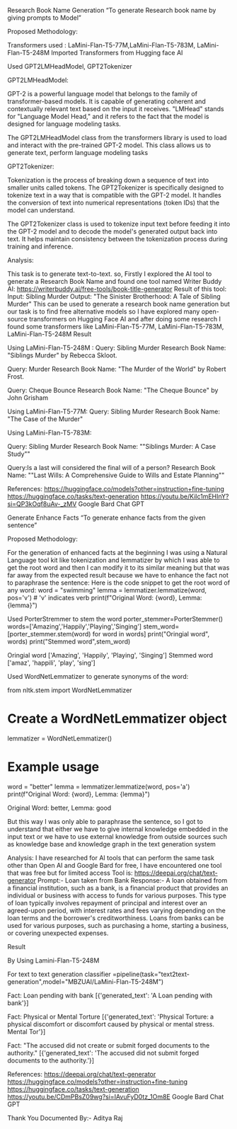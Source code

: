 
Research Book Name Generation
“To generate Research book name by giving prompts to Model”

Proposed Methodology:

Transformers used : LaMini-Flan-T5-77M,LaMini-Flan-T5-783M, LaMini-Flan-T5-248M
Imported Transformers from Hugging face AI

Used GPT2LMHeadModel, GPT2Tokenizer

GPT2LMHeadModel:

 GPT-2 is a powerful language model that belongs to the family of transformer-based models. It is capable of generating coherent and contextually relevant text based on the input it receives. "LMHead" stands for "Language Model Head," and it refers to the fact that the model is designed for language modeling tasks.

The GPT2LMHeadModel class from the transformers library is used to load and interact with the pre-trained GPT-2 model. This class allows us to generate text, perform language modeling tasks

GPT2Tokenizer: 

Tokenization is the process of breaking down a sequence of text into smaller units called tokens. The GPT2Tokenizer is specifically designed to tokenize text in a way that is compatible with the GPT-2 model. It handles the conversion of text into numerical representations (token IDs) that the model can understand.

The GPT2Tokenizer class is used to tokenize input text before feeding it into the GPT-2 model and to decode the model's generated output back into text. It helps maintain consistency between the tokenization process during training and inference.


Analysis:

This task is to generate text-to-text. so,
Firstly I explored the AI tool to generate a Research Book Name and found one tool named Writer Buddy AI:
 https://writerbuddy.ai/free-tools/book-title-generator
Result of this tool:
Input: Sibling Murder
Output: "The Sinister Brotherhood: A Tale of Sibling Murder" 
This can be used to generate a research book name generation but our task is to find free alternative models so I have explored many open-source transformers on Hugging Face AI and after doing some research I found some transformers like LaMini-Flan-T5-77M, LaMini-Flan-T5-783M, LaMini-Flan-T5-248M
Result

Using LaMini-Flan-T5-248M :
Query: Sibling Murder
Research Book Name: "Siblings Murder" by Rebecca Skloot.

Query: Murder
Research Book Name: "The Murder of the World" by Robert Frost.

Query: Cheque Bounce
Research Book Name: "The Cheque Bounce" by John Grisham

Using LaMini-Flan-T5-77M:
Query: Sibling Murder
Research Book Name: "The Case of the Murder"

Using LaMini-Flan-T5-783M:

Query: Sibling Murder
Research Book Name: ""Siblings Murder: A Case Study""

Query:Is a last will considered the final will of a person?
Research Book Name: ""Last Wills: A Comprehensive Guide to Wills and Estate Planning""


References:
https://huggingface.co/models?other=instruction+fine-tuning
https://huggingface.co/tasks/text-generation
https://youtu.be/Kilc1mEHInY?si=QP3kOqf8uAv-_zMV
Google Bard
Chat GPT




Generate Enhance Facts
“To generate enhance facts from the given sentence”

Proposed Methodology:



For the generation of enhanced facts at the beginning I was using a Natural Language tool kit like tokenization and lemmatizer by which I was able to get the root word and then I can modify it to its similar meaning but that was far away from the expected result because we have to enhance the fact not to paraphrase the sentence:
Here is the code snippet to get the root word of any word:
word = "swimming"
lemma = lemmatizer.lemmatize(word, pos='v')  # 'v' indicates verb
print(f"Original Word: {word}, Lemma: {lemma}")

Used PorterStremmer to stem the word
porter_stemmer=PorterStemmer()
words=['Amazing','Happily','Playing','Singing']
stem_word=[porter_stemmer.stem(word) for word in words]
print("Oringial word", words)
print("Stemmed word",stem_word)

Oringial word ['Amazing', 'Happily', 'Playing', 'Singing']
Stemmed word ['amaz', 'happili', 'play', 'sing']

Used WordNetLemmatizer to generate synonyms of the word:


from nltk.stem import WordNetLemmatizer


# Create a WordNetLemmatizer object
lemmatizer = WordNetLemmatizer()


# Example usage
word = "better"
lemma = lemmatizer.lemmatize(word, pos='a')
print(f"Original Word: {word}, Lemma: {lemma}")

Original Word: better, Lemma: good

But this way I was only able to paraphrase the sentence, so I got to understand that either we have to give internal knowledge embedded in the input text or we have to use external knowledge from outside sources such as knowledge base and knowledge graph in the text generation system

Analysis:
I have researched for AI tools that can perform the same task other than Open AI and Google Bard for free, I have encountered one tool that was free but for limited access 
Tool is:
https://deepai.org/chat/text-generator
Prompt:- Loan taken from Bank
Response:-
A loan obtained from a financial institution, such as a bank, is a financial product that provides an individual or business with access to funds for various purposes. This type of loan typically involves repayment of principal and interest over an agreed-upon period, with interest rates and fees varying depending on the loan terms and the borrower's creditworthiness. Loans from banks can be used for various purposes, such as purchasing a home, starting a business, or covering unexpected expenses.

Result

By Using Lamini-Flan-T5-248M

For text to text generation
classifier =pipeline(task="text2text-generation",model="MBZUAI/LaMini-Flan-T5-248M")

Fact: Loan pending with bank
[{'generated_text': 'A Loan pending with bank'}]

Fact: Physical or Mental Torture
[{'generated_text': 'Physical Torture: a physical discomfort or discomfort caused by physical or mental stress. Mental Tor'}]

Fact: "The accused did not create or submit forged documents to the authority."
[{'generated_text': 'The accused did not submit forged documents to the authority.'}]

References:
https://deepai.org/chat/text-generator
https://huggingface.co/models?other=instruction+fine-tuning
https://huggingface.co/tasks/text-generation
https://youtu.be/CDmPBsZ09wg?si=IAvuFyD0tz_1Om8E
Google Bard
Chat GPT





Thank  You
Documented By:- Aditya Raj
